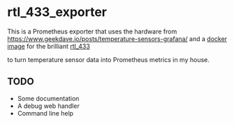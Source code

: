 # rtl_433_exporter

This is a Prometheus exporter that uses the hardware from https://www.geekdave.io/posts/temperature-sensors-grafana/
and a [docker image](https://hub.docker.com/repository/docker/timsimmons/rtl_433) for the brilliant [rtl_433](https://github.com/merbanan/rtl_433)

to turn temperature sensor data into Prometheus metrics in my house.

## TODO

- Some documentation
- A debug web handler
- Command line help

